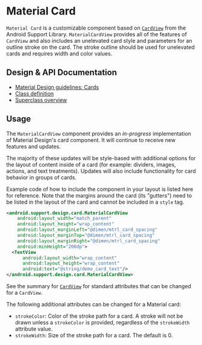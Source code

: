<!--docs:
title: "Material Card"
layout: detail
section: components
excerpt: "Cards display content and actions on a single subject."
iconId: materialcard
path: /catalog/material-card-view/
-->

# Material Card

`Material Card` is a customizable component based on [`CardView`](https://developer.android.com/reference/android/support/v7/widget/CardView.html)
from the Android Support Library. `MaterialCardView` provides all of the features
of `CardView` and also includes an unelevated card style and parameters for an
outline stroke on the card. The stroke outline should be used for unelevated
cards and requires width and color values.

## Design & API Documentation

-   [Material Design guidelines:
    Cards](https://material.io/guidelines/components/cards.html)
    <!--{: .icon-list-item.icon-list-item--spec }-->
-   [Class
    definition](https://github.com/material-components/material-components-android/tree/master/lib/java/android/support/design/card/MaterialCardView.java)
    <!--{: .icon-list-item.icon-list-item--link }-->
-   [Superclass
    overview](https://developer.android.com/reference/android/support/v7/widget/CardView.html)
    <!--{: .icon-list-item.icon-list-item--link }--> <!--{: .icon-list }-->

## Usage

The `MaterialCardView` component provides an _in-progress_ implementation of
Material Design's card component. It will continue to receive new features and
updates.

The majority of these updates will be style-based with additional
options for the layout of content inside of a card (for example: dividers,
images, actions, and text treatments). Updates will also include functionality
for card behavior in groups of cards.

Example code of how to include the component in your layout is listed here
for reference. Note that the margins around the card (its "gutters") need to
be listed in the layout of the card and cannot be included in a `style` tag.

```xml
<android.support.design.card.MaterialCardView
    android:layout_width="match_parent"
    android:layout_height="wrap_content"
    android:layout_marginLeft="@dimen/mtrl_card_spacing"
    android:layout_marginTop="@dimen/mtrl_card_spacing"
    android:layout_marginRight="@dimen/mtrl_card_spacing"
    android:minHeight="200dp">
  <TextView
      android:layout_width="wrap_content"
      android:layout_height="wrap_content"
      android:text="@string/demo_card_text"/>
</android.support.design.card.MaterialCardView>
```

See the summary for [`CardView`](https://developer.android.com/reference/android/support/v7/widget/CardView.html)
for standard attributes that can be changed for a `CardView`.

The following additional attributes can be changed for a Material card:

-   `strokeColor`: Color of the stroke path for a card. A stroke will not be
    drawn unless a `strokeColor` is provided, regardless of the `strokeWidth`
    attribute value.
-   `strokeWidth`: Size of the stroke path for a card. The default is 0.
